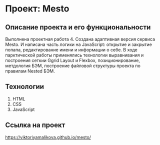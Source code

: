 # Проект: Mesto
## Описание проекта и его функциональности
Выполнена проектная работа 4. Создана адаптивная версия сервиса Mesto. И написана часть логики на JavaScript: открытие и закрытие попапа, редактирование имени и информации о себе.
В ходе парктической работы применялись технологии выравнивания и построения сеткии Ggrid Layout и Flexbox, позиционирование, метдология БЭМ, построение файловой структуры проекта по правилам Nested БЭМ.
## Технологии
1. HTML
2. CSS
3. JavaScript
## Ссылка на проект
https://viktoriyamalikova.github.io/mesto/